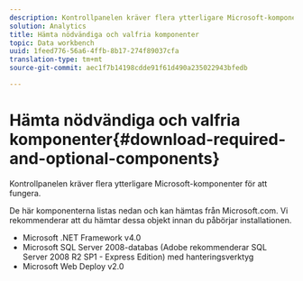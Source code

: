 ```yaml
---
description: Kontrollpanelen kräver flera ytterligare Microsoft-komponenter för att fungera.
solution: Analytics
title: Hämta nödvändiga och valfria komponenter
topic: Data workbench
uuid: 1feed776-56a6-4ffb-8b17-274f89037cfa
translation-type: tm+mt
source-git-commit: aec1f7b14198cdde91f61d490a235022943bfedb

---
```



# Hämta nödvändiga och valfria komponenter{#download-required-and-optional-components}

Kontrollpanelen kräver flera ytterligare Microsoft-komponenter för att fungera.

De här komponenterna listas nedan och kan hämtas från Microsoft.com. Vi rekommenderar att du hämtar dessa objekt innan du påbörjar installationen.

* Microsoft .NET Framework v4.0
* Microsoft SQL Server 2008-databas (Adobe rekommenderar SQL Server 2008 R2 SP1 - Express Edition) med hanteringsverktyg
* Microsoft Web Deploy v2.0

